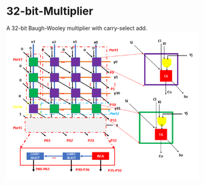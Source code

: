 # 32-bit-Multiplier
A 32-bit Baugh-Wooley multiplier with carry-select add. 
![Schematic](Schematic.png)
